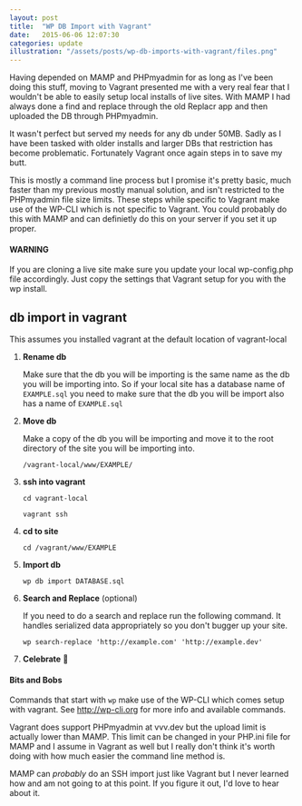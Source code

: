 ```yaml
---
layout: post
title:  "WP DB Import with Vagrant"
date:   2015-06-06 12:07:30
categories: update
illustration: "/assets/posts/wp-db-imports-with-vagrant/files.png"
---
```


Having depended on MAMP and PHPmyadmin for as long as I've been doing this stuff, moving to Vagrant presented me with a very real fear that I wouldn't be able to easily setup local installs of live sites. With MAMP I had always done a find and replace through the old Replacr app and then uploaded the DB through PHPmyadmin.

It wasn't perfect but served my needs for any db under 50MB. Sadly as I have been tasked with older installs and larger DBs that restriction has become problematic. Fortunately Vagrant once again steps in to save my butt.

This is mostly a command line process but I promise it's pretty basic, much faster than my previous mostly manual solution, and isn't restricted to the PHPmyadmin file size limits. These steps while specific to Vagrant make use of the WP-CLI which is not specific to Vagrant. You could probably do this with MAMP and can definietly do this on your server if you set it up proper.


<div class="meta" markdown="1">

#### WARNING

If you are cloning a live site make sure you update your local wp-config.php file accordingly. Just copy the settings that Vagrant setup for you with the wp install.

</div>



## db import in vagrant

This assumes you installed vagrant at the default location of vagrant-local

 1. **Rename db**

    Make sure that the db you will be importing is the same name as the db you will be importing into. So if your local site has a database name of ```EXAMPLE.sql``` you need to make sure that the db you will be import also has a name of ```EXAMPLE.sql```

 2. **Move db**

    Make a copy of the db you will be importing and move it to the root directory of the site you will be importing into.

    ```/vagrant-local/www/EXAMPLE/```

 3. **ssh into vagrant**

    ```cd vagrant-local```

    ```vagrant ssh```

 4. **cd to site**

	```cd /vagrant/www/EXAMPLE```

 5. **Import db**

    ```wp db import DATABASE.sql```

 6. **Search and Replace** (optional)

    If you need to do a search and replace run the following command. It handles serialized data appropriately so you don't bugger up your site.

    ```wp search-replace 'http://example.com' 'http://example.dev'```

 7. **Celebrate** 🎉


<div class="meta" markdown="1">

#### Bits and Bobs

Commands that start with ```wp``` make use of the WP-CLI which comes setup with vagrant. See http://wp-cli.org for more info and available commands.

Vagrant does support PHPmyadmin at vvv.dev but the upload limit is actually lower than MAMP. This limit can be changed in your PHP.ini file for MAMP and I assume in Vagrant as well but I really don't think it's worth doing with how much easier the command line method is.

MAMP can *probably* do an SSH import just like Vagrant but I never learned how and am not going to at this point. If you figure it out, I'd love to hear about it.

</div>
